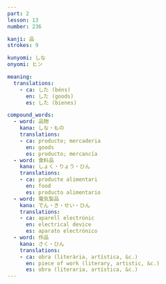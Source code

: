 ```yaml
---
part: 2
lesson: 13
number: 236

kanji: 品
strokes: 9

kunyomi: しな
onyomi: ヒン

meaning:
  translations:
    - ca: した (béns)
      en: した (goods)
      es: した (bienes)

compound_words:
  - word: 品物
    kana: しな・もの
    translations:
    - ca: producte; mercaderia
      en: goods
      es: producto; mercancía
  - word: 食料品
    kana: しょく・りょう・ひん
    translations:
    - ca: producte alimentari
      en: food
      es: producto alimentario
  - word: 電気製品
    kana: でん・き・せい・ひん
    translations:
    - ca: aparell electrónic
      en: electrical device
      es: aparato electrónico
  - word: 作品
    kana: さく・ひん
    translations:
    - ca: obra (literària, artística, &c.)
      en: piece of work (literary, artistic, &c.)
      es: obra (literaria, artística, &c.)
---
```

